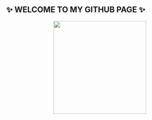 ## ✨ WELCOME TO MY GITHUB PAGE ✨

<p align="center">
  <img width="250" src="https://media.giphy.com/media/xUPGGDNsLvqsBOhuU0/giphy.gif">
</p>
